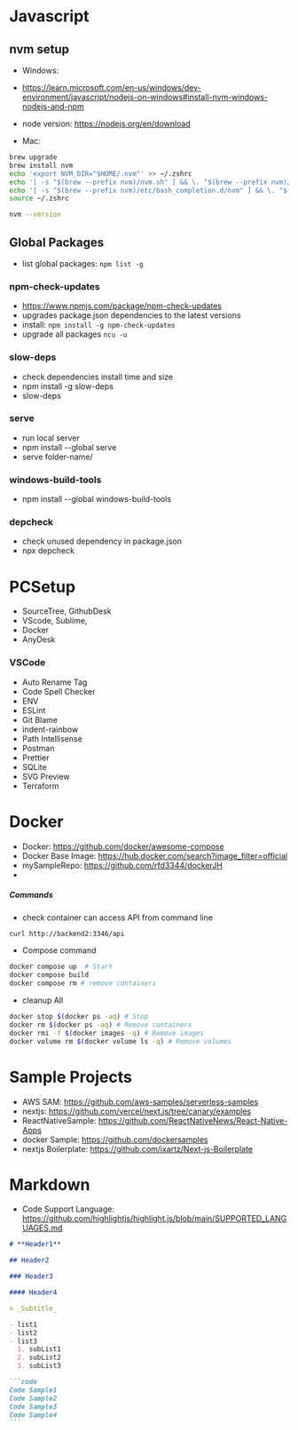 # **Javascript**

## nvm setup

- Windows:
- https://learn.microsoft.com/en-us/windows/dev-environment/javascript/nodejs-on-windows#install-nvm-windows-nodejs-and-npm
- node version: https://nodejs.org/en/download


- Mac:
```bash
brew upgrade
brew install nvm
echo 'export NVM_DIR="$HOME/.nvm"' >> ~/.zshrc
echo '[ -s "$(brew --prefix nvm)/nvm.sh" ] && \. "$(brew --prefix nvm)/nvm.sh"' >> ~/.zshrc
echo '[ -s "$(brew --prefix nvm)/etc/bash_completion.d/nvm" ] && \. "$(brew --prefix nvm)/etc/bash_completion.d/nvm"' >> ~/.zshrc
source ~/.zshrc

nvm --version

```

## Global Packages

- list global packages: `npm list -g`

### npm-check-updates

- https://www.npmjs.com/package/npm-check-updates
- upgrades package.json dependencies to the latest versions
- install: `npm install -g npm-check-updates`
- upgrade all packages `ncu -u`

### slow-deps

- check dependencies install time and size
- npm install -g slow-deps
- slow-deps

### serve

- run local server
- npm install --global serve
- serve folder-name/

### windows-build-tools

- npm install --global windows-build-tools

### depcheck
- check unused dependency in package.json
- npx depcheck

# **PCSetup**

- SourceTree, GithubDesk
- VScode, Sublime,
- Docker
- AnyDesk

### VSCode

- Auto Rename Tag
- Code Spell Checker
- ENV
- ESLint
- Git Blame
- indent-rainbow
- Path Intellisense
- Postman
- Prettier
- SQLite
- SVG Preview
- Terraform

# **Docker**

- Docker: https://github.com/docker/awesome-compose
- Docker Base Image: https://hub.docker.com/search?image_filter=official
- mySampleRepo: https://github.com/rfd3344/dockerJH
-

##### Commands

- check container can access API from command line

```bash
curl http://backend2:3346/api
```

- Compose command

```bash
docker compose up  # Start
docker compose build
docker compose rm # remove containers
```

- cleanup All

```bash
docker stop $(docker ps -aq) # Stop
docker rm $(docker ps -aq) # Remove containers
docker rmi -f $(docker images -q) # Remove images
docker volume rm $(docker volume ls -q) # Remove volumes
```

# **Sample Projects**

- AWS SAM: https://github.com/aws-samples/serverless-samples
- nextjs: https://github.com/vercel/next.js/tree/canary/examples
- ReactNativeSample: https://github.com/ReactNativeNews/React-Native-Apps
- docker Sample: https://github.com/dockersamples
- nextjs Boilerplate: https://github.com/ixartz/Next-js-Boilerplate

# **Markdown**

- Code Support Language: https://github.com/highlightjs/highlight.js/blob/main/SUPPORTED_LANGUAGES.md

````md
# **Header1**

## Header2

### Header3

#### Header4

> _Subtitle_

- list1
- list2
- list3
  1. subList1
  2. subList2
  3. subList3

```code
Code Sample1
Code Sample2
Code Sample3
Code Sample4
```
````

